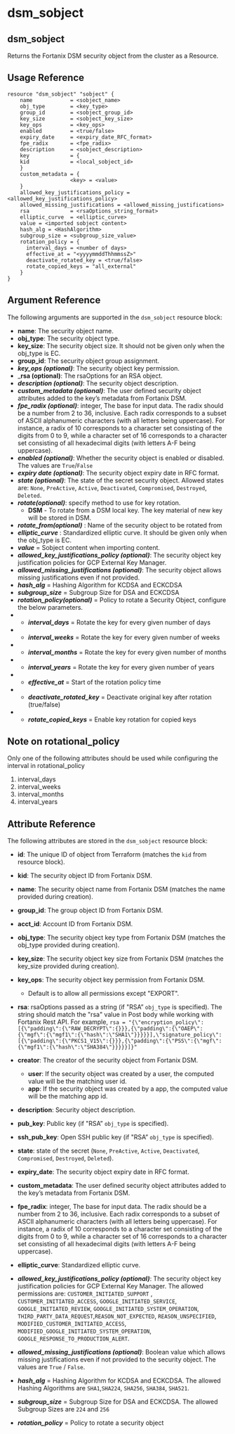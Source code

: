# dsm\_sobject

## dsm\_sobject

Returns the Fortanix DSM security object from the cluster as a Resource.

## Usage Reference

```
resource "dsm_sobject" "sobject" {
    name            = <sobject_name>
    obj_type        = <key_type>
    group_id        = <sobject_group_id>
    key_size        = <sobject_key_size>
    key_ops         = <key_ops>
    enabled         = <true/false>
    expiry_date     = <expiry_date_RFC_format>
    fpe_radix       = <fpe_radix>
    description     = <sobject_description>
    key             = {        
    kid             = <local_sobject_id>     
    }     
    custom_metadata = {        
                    <key> = <value>    
    }
    allowed_key_justifications_policy = <allowed_key_justifications_policy>
    allowed_missing_justifications = <allowed_missing_justifications>
    rsa             = <rsaOptions_string_format>
    elliptic_curve  = <elliptic_curve>
    value = <imported sobject content>
    hash_alg = <HashAlgorithm>
    subgroup_size = <subgroup_size_value>
    rotation_policy = {
      interval_days = <number of days>
      effective_at = "<yyyymmddThhmmssZ>"
      deactivate_rotated_key = <true/false>
      rotate_copied_keys = "all_external"
    }
}
```

## Argument Reference

The following arguments are supported in the `dsm_sobject` resource block:

* **name**: The security object name.
* **obj\_type**: The security object type.
* **key\_size**: The security object size. It should not be given only when the obj_type is EC.
* **group\_id**: The security object group assignment.
* _**key\_ops (optional)**_: The security object key permission.
* _**rsa (optional)**: The rsaOptions for an RSA object.
* _**description (optional)**_: The security object description.
* _**custom_metadata (optional)**_: The user defined security object attributes added to the key’s metadata from Fortanix DSM.
* _**fpe\_radix (optional)**_: integer, The base for input data. The radix should be a number from 2 to 36, inclusive. Each radix corresponds to a subset of ASCII alphanumeric characters (with all letters being uppercase). For instance, a radix of 10 corresponds to a character set consisting of the digits from 0 to 9, while a character set of 16 corresponds to a character set consisting of all hexadecimal digits (with letters A-F being uppercase).
* _**enabled (optional)**_: Whether the security object is enabled or disabled. The values are `True`/`False` 
* _**expiry date (optional)**_: The security object expiry date in RFC format.
* _**state (optional)**_: The state of the secret security object. Allowed states are: `None`, `PreActive`, `Active`, `Deactivated`, `Compromised`, `Destroyed`, `Deleted`.
* _**rotate(optional)**_: specify method to use for key rotation.
  * **DSM** - To rotate from a DSM local key. The key material of new key will be stored in DSM.
* _**rotate_from(optional)**_ : Name of the security object to be rotated from
* _**elliptic_curve**_ : Standardized elliptic curve. It should be given only when the obj_type is EC.
* _**value**_  = Sobject content when importing content.
* _**allowed\_key\_justifications\_policy (optional)**_: The security object key justification policies for GCP External Key Manager.
* _**allowed\_missing\_justifications (optional)**_: The security object allows missing justifications even if not provided.
* _**hash\_alg**_ = Hashing Algorithm for KCDSA and ECKCDSA
* _**subgroup\_size**_ = Subgroup Size for DSA and ECKCDSA
* _**rotation_policy(optional)**_ = Policy to rotate a Security Object, configure the below parameters.
* * _**interval_days**_ = Rotate the key for every given number of days
* * _**interval_weeks**_ = Rotate the key for every given number of weeks
* * _**interval_months**_ = Rotate the key for every given number of months
* * _**interval_years**_ = Rotate the key for every given number of years
* * _**effective_at**_ = Start of the rotation policy time
* * _**deactivate_rotated_key**_ = Deactivate original key after rotation (true/false)
* * _**rotate_copied_keys**_ = Enable key rotation for copied keys

## Note on rotational_policy

Only one of the following attributes should be used while configuring the interval in rotational_policy
  1. interval_days
  2. interval_weeks
  3. interval_months
  4. interval_years



## Attribute Reference

The following attributes are stored in the `dsm_sobject` resource block:

* **id**: The unique ID of object from Terraform (matches the `kid` from resource block).
* **kid**: The security object ID from Fortanix DSM.
* **name**: The security object name from Fortanix DSM (matches the name provided during creation).
*  **group_id**: The group object ID from Fortanix DSM.
* **acct\_id**: Account ID from Fortanix DSM.
* **obj\_type**: The security object key type from Fortanix DSM (matches the obj_type provided during creation).
* **key\_size**: The security object key size from Fortanix DSM (matches the key_size provided during creation).
* **key\_ops**: The security object key permission from Fortanix DSM.
  * Default is to allow all permissions except "EXPORT".
* **rsa**: rsaOptions passed as a string (if "RSA” `obj_type` is specified). The string should match the "rsa" value in Post body while working with Fortanix Rest API. For example, 
`rsa = "{\"encryption_policy\":[{\"padding\":{\"RAW_DECRYPT\":{}}},{\"padding\":{\"OAEP\":{\"mgf\":{\"mgf1\":{\"hash\":\"SHA1\"}}}}}],\"signature_policy\":[{\"padding\":{\"PKCS1_V15\":{}}},{\"padding\":{\"PSS\":{\"mgf\":{\"mgf1\":{\"hash\":\"SHA384\"}}}}}]}"`
* **creator**: The creator of the security object from Fortanix DSM.
  * **user**: If the security object was created by a user, the computed value will be the matching user id.
  * **app**: If the security object was created by a app, the computed value will be the matching app id.
* **description**: Security object description.
* **pub\_key**: Public key (if "RSA” `obj_type` is specified).
* **ssh\_pub\_key**: Open SSH public key (if "RSA” `obj_type` is specified).
* **state**: state of the secret (`None`, `PreActive`, `Active`, `Deactivated`, `Compromised`, `Destroyed`, `Deleted`).
* **expiry\_date**: The security object expiry date in RFC format.
* **custom\_metadata**: The user defined security object attributes added to the key’s metadata from Fortanix DSM.
* **fpe\_radix**:   integer, The base for input data. The radix should be a number from 2 to 36, inclusive. Each radix corresponds to a subset of ASCII alphanumeric characters (with all letters being uppercase). For instance, a radix of 10 corresponds to a character set consisting of the digits from 0 to 9, while a character set of 16 corresponds to a character set consisting of all hexadecimal digits (with letters A-F being uppercase).
* **elliptic\_curve**: Standardized elliptic curve.
* _**allowed\_key\_justifications\_policy (optional)**_: The security object key justification policies for GCP External Key Manager. The allowed permissions are:  `CUSTOMER_INITIATED_SUPPORT` , `CUSTOMER_INITIATED_ACCESS`, `GOOGLE_INITIATED_SERVICE`, `GOOGLE_INITIATED_REVIEW`, `GOOGLE_INITIATED_SYSTEM_OPERATION`,  `THIRD_PARTY_DATA_REQUEST`,`REASON_NOT_EXPECTED`, `REASON_UNSPECIFIED`, `MODIFIED_CUSTOMER_INITIATED_ACCESS`, `MODIFIED_GOOGLE_INITIATED_SYSTEM_OPERATION`, `GOOGLE_RESPONSE_TO_PRODUCTION_ALERT`.
* _**allowed\_missing\_justifications (optional)**_: Boolean value which allows missing justifications even if not provided to the security object. The values are `True` / `False`.

* _**hash\_alg**_ = Hashing Algorithm for KCDSA and ECKCDSA. The allowed Hashing Algorithms are `SHA1`,`SHA224`, `SHA256`, `SHA384`, `SHA521`.
* _**subgroup\_size**_ = Subgroup Size for DSA and ECKCDSA. The allowed Subgroup Sizes are `224` and `256`
* _**rotation\_policy**_ = Policy to rotate a security object